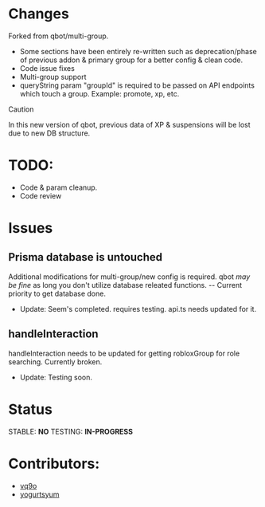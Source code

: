 # Changes
Forked from qbot/multi-group.

* Some sections have been entirely re-written such as deprecation/phase of previous addon & primary group for a better config & clean code.
* Code issue fixes
* Multi-group support
* queryString param "groupId" is required to be passed on API endpoints which touch a group. Example: promote, xp, etc.

> [!CAUTION]
> In this new version of qbot, previous data of XP & suspensions will be lost due to new DB structure.

# TODO:
* Code & param cleanup.
* Code review

# Issues
## Prisma database is untouched
Additional modifications for multi-group/new config is required. qbot *may be fine* as long you don't utilize database releated functions. -- Current priority to get database done.
* Update: Seem's completed. requires testing. api.ts needs updated for it.

## handleInteraction
handleInteraction needs to be updated for getting robloxGroup for role searching. Currently broken.
* Update: Testing soon.

# Status
STABLE: **NO**
TESTING: **IN-PROGRESS**

# Contributors:
* [vq9o](https://github.com/vq9o)
* [yogurtsyum](https://github.com/yogurtsyum) 